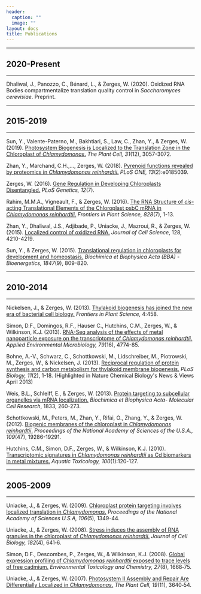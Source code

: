 ```yaml
---
header: 
  caption: ""
  image: ""
layout: docs
title: Publications
---
```

---
## 2020-Present
---
Dhaliwal, J., Panozzo, C., Bénard, L., & Zerges, W. (2020). Oxidized RNA Bodies compartmentalize translation quality control in *Saccharomyces cerevisiae*. Preprint.

---
## 2015-2019
---
Sun, Y., Valente-Paterno, M., Bakhtiari, S., Law, C., Zhan, Y., & Zerges, W. (2019). [Photosystem Biogenesis is Localized to the Translation Zone in the Chloroplast of *Chlamydomonas*.](https://www.ncbi.nlm.nih.gov/pmc/articles/PMC6925001/) *The Plant Cell, 31*(12), 3057-3072. 

Zhan, Y., Marchand, C.H.,..., Zerges, W. (2018). [Pyrenoid functions revealed by proteomics in *Chlamydomonas reinhardtii*.](https://journals.plos.org/plosone/article?id=10.1371/journal.pone.0185039) *PLoS ONE, 13*(2):e0185039.

Zerges, W. (2016). [Gene Regulation in Developing Chloroplasts Disentangled.](https://journals.plos.org/plosgenetics/article?id=10.1371/journal.pgen.1006173) *PLoS Genetics, 12*(7).

Rahim, M.M.A., Vigneault, F., & Zerges, W. (2016). [The RNA Structure of *cis*-acting Translational Elements of the Chloroplast psbC mRNA in *Chlamydomonas reinhardtii*.](https://www.frontiersin.org/articles/10.3389/fpls.2016.00828/full) *Frontiers in Plant Science, 828*(7), 1-13.

Zhan, Y., Dhaliwal, J.S., Adjibade, P., Uniacke, J., Mazroui, R., & Zerges, W. (2015). [Localized control of oxidized RNA.](https://journals.biologists.com/jcs/article/128/22/4210/55334/Localized-control-of-oxidized-RNA) *Journal of Cell Science*, 128, 4210-4219.

Sun, Y., & Zerges, W. (2015). [Translational regulation in chloroplasts for development and homeostasis.](https://www.sciencedirect.com/science/article/pii/S0005272815000894) *Biochimica et Biophysica Acta (BBA) - Bioenergetics, 1847*(9), 809-820.

---
## 2010-2014
---
Nickelsen, J., & Zerges, W. (2013). [Thylakoid biogenesis has joined the new era of bacterial cell biology.](https://www.frontiersin.org/articles/10.3389/fpls.2013.00458/full) *Frontiers in Plant Science*, 4:458.

Simon, D.F., Domingos, R.F., Hauser C., Hutchins, C.M., Zerges, W., & Wilkinson, K.J. (2013). [RNA-Seq analysis of the effects of metal nanoparticle exposure on the transcriptome of *Chlamydomonas reinhardtii*.](https://www.ncbi.nlm.nih.gov/pmc/articles/PMC3754720/) *Applied Environmental Microbiology, 79*(16), 4774-85.

Bohne, A.-V., Schwarz, C., Schottkowski, M., Lidschreiber, M., Piotrowski, M., Zerges, W., & Nickelsen, J. (2013). [Reciprocal regulation of protein synthesis and carbon metabolism for thylakoid membrane biogenesis.](https://journals.plos.org/plosbiology/article?id=10.1371/journal.pbio.1001482) *PLoS Biology, 11*(2), 1-18. (Highlighted in Nature Chemical Biology's News & Views April 2013)

Weis, B.L., Schleiff, E., & Zerges, W. (2013). [Protein targeting to subcellular organelles via mRNA localization.](https://www.sciencedirect.com/science/article/pii/S016748891200095X?via%3Dihub) *Biochimica et Biophysica Acta- Molecular Cell Research*, 1833, 260-273.

Schottkowski, M., Peters, M., Zhan, Y., Rifai, O., Zhang, Y., & Zerges, W. (2012). [Biogenic membranes of the chloroplast in *Chlamydomonas reinhardtii*.](https://www.pnas.org/content/109/47/19286) *Proceedings of the National Academy of Sciences of the U.S.A., 109*(47), 19286-19291.

Hutchins, C.M., Simon, D.F., Zerges, W., & Wilkinson, K.J. (2010). [Transcriptomic signatures in *Chlamydomonas reinhardtii* as Cd biomarkers in metal mixtures.](https://www.sciencedirect.com/science/article/abs/pii/S0166445X10002651?via%3Dihub) *Aquatic Toxicology, 100*(1):120-127.

---
## 2005-2009
---
Uniacke, J., & Zerges, W. (2009). [Chloroplast protein targeting involves localized translation in *Chlamydomonas*.](https://www.pnas.org/content/106/5/1439) *Proceedings of the National Academy of Sciences U.S.A, 106*(5), 1349-44.

Uniacke, J., & Zerges, W. (2008). [Stress induces the assembly of RNA granules in the chloroplast of *Chlamydomonas reinhardtii*.](https://rupress.org/jcb/article/182/4/641/45395/Stress-induces-the-assembly-of-RNA-granules-in-the) *Journal of Cell Biology, 182*(4), 641‐6.

Simon, D.F., Descombes, P., Zerges, W., & Wilkinson, K.J. (2008). [Global expression profiling of *Chlamydomonas reinhardtii* exposed to trace levels of free cadmium.](https://setac.onlinelibrary.wiley.com/doi/abs/10.1897/07-649.1) *Environmental Toxicology and Chemistry, 27*(8), 1668‐75.

Uniacke, J., & Zerges, W. (2007). [Photosystem II Assembly and Repair Are Differentially Localized in *Chlamydomonas*.](https://academic.oup.com/plcell/article/19/11/3640/6100083) *The Plant Cell, 19*(11), 3640‐54.

